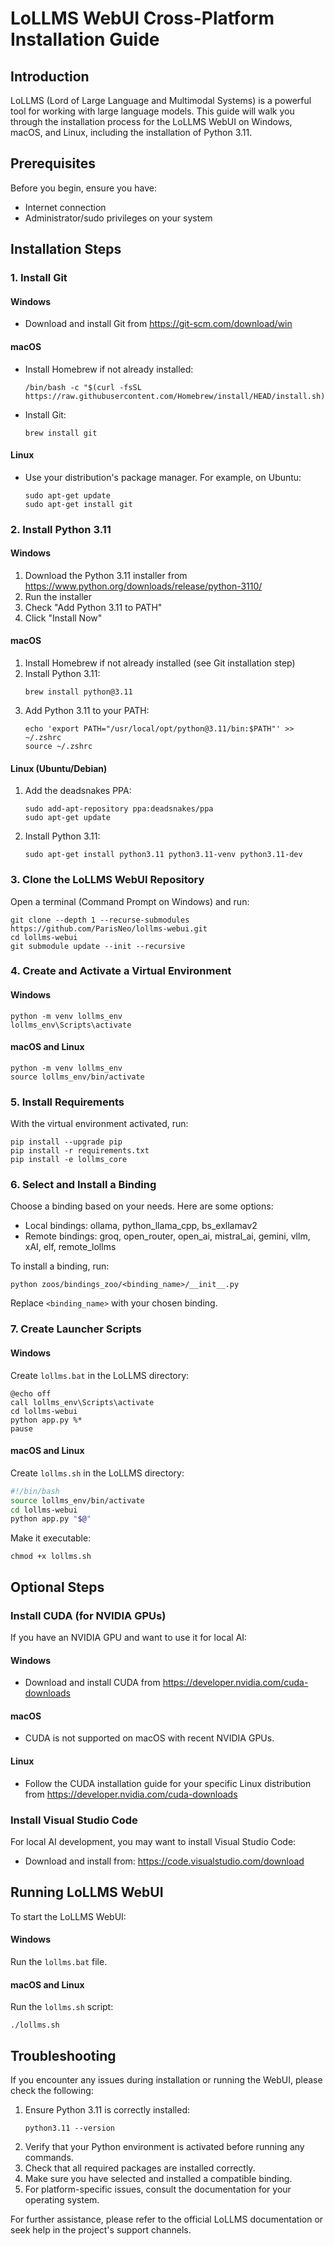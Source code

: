 # LoLLMS WebUI Cross-Platform Installation Guide

## Introduction

LoLLMS (Lord of Large Language and Multimodal Systems) is a powerful tool for working with large language models. This guide will walk you through the installation process for the LoLLMS WebUI on Windows, macOS, and Linux, including the installation of Python 3.11.

## Prerequisites

Before you begin, ensure you have:

- Internet connection
- Administrator/sudo privileges on your system

## Installation Steps

### 1. Install Git

#### Windows
- Download and install Git from https://git-scm.com/download/win

#### macOS
- Install Homebrew if not already installed:
  ```
  /bin/bash -c "$(curl -fsSL https://raw.githubusercontent.com/Homebrew/install/HEAD/install.sh)"
  ```
- Install Git:
  ```
  brew install git
  ```

#### Linux
- Use your distribution's package manager. For example, on Ubuntu:
  ```
  sudo apt-get update
  sudo apt-get install git
  ```

### 2. Install Python 3.11

#### Windows
1. Download the Python 3.11 installer from https://www.python.org/downloads/release/python-3110/
2. Run the installer
3. Check "Add Python 3.11 to PATH"
4. Click "Install Now"

#### macOS
1. Install Homebrew if not already installed (see Git installation step)
2. Install Python 3.11:
   ```
   brew install python@3.11
   ```
3. Add Python 3.11 to your PATH:
   ```
   echo 'export PATH="/usr/local/opt/python@3.11/bin:$PATH"' >> ~/.zshrc
   source ~/.zshrc
   ```

#### Linux (Ubuntu/Debian)
1. Add the deadsnakes PPA:
   ```
   sudo add-apt-repository ppa:deadsnakes/ppa
   sudo apt-get update
   ```
2. Install Python 3.11:
   ```
   sudo apt-get install python3.11 python3.11-venv python3.11-dev
   ```

### 3. Clone the LoLLMS WebUI Repository

Open a terminal (Command Prompt on Windows) and run:

```
git clone --depth 1 --recurse-submodules https://github.com/ParisNeo/lollms-webui.git
cd lollms-webui
git submodule update --init --recursive
```

### 4. Create and Activate a Virtual Environment

#### Windows
```
python -m venv lollms_env
lollms_env\Scripts\activate
```

#### macOS and Linux
```
python -m venv lollms_env
source lollms_env/bin/activate
```

### 5. Install Requirements

With the virtual environment activated, run:

```
pip install --upgrade pip
pip install -r requirements.txt
pip install -e lollms_core
```

### 6. Select and Install a Binding

Choose a binding based on your needs. Here are some options:

- Local bindings: ollama, python_llama_cpp, bs_exllamav2
- Remote bindings: groq, open_router, open_ai, mistral_ai, gemini, vllm, xAI, elf, remote_lollms

To install a binding, run:
```
python zoos/bindings_zoo/<binding_name>/__init__.py
```
Replace `<binding_name>` with your chosen binding.

### 7. Create Launcher Scripts

#### Windows
Create `lollms.bat` in the LoLLMS directory:
```batch
@echo off
call lollms_env\Scripts\activate
cd lollms-webui
python app.py %*
pause
```

#### macOS and Linux
Create `lollms.sh` in the LoLLMS directory:
```bash
#!/bin/bash
source lollms_env/bin/activate
cd lollms-webui
python app.py "$@"
```
Make it executable:
```
chmod +x lollms.sh
```

## Optional Steps

### Install CUDA (for NVIDIA GPUs)

If you have an NVIDIA GPU and want to use it for local AI:

#### Windows
- Download and install CUDA from https://developer.nvidia.com/cuda-downloads

#### macOS
- CUDA is not supported on macOS with recent NVIDIA GPUs.

#### Linux
- Follow the CUDA installation guide for your specific Linux distribution from https://developer.nvidia.com/cuda-downloads

### Install Visual Studio Code

For local AI development, you may want to install Visual Studio Code:

- Download and install from: https://code.visualstudio.com/download

## Running LoLLMS WebUI

To start the LoLLMS WebUI:

#### Windows
Run the `lollms.bat` file.

#### macOS and Linux
Run the `lollms.sh` script:
```
./lollms.sh
```

## Troubleshooting

If you encounter any issues during installation or running the WebUI, please check the following:

1. Ensure Python 3.11 is correctly installed:
   ```
   python3.11 --version
   ```
2. Verify that your Python environment is activated before running any commands.
3. Check that all required packages are installed correctly.
4. Make sure you have selected and installed a compatible binding.
5. For platform-specific issues, consult the documentation for your operating system.

For further assistance, please refer to the official LoLLMS documentation or seek help in the project's support channels.
